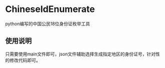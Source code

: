 # ChineseIdEnumerate
python编写的中国公民18位身份证枚举工具

## 使用说明
只需要使用main文件即可，json文件辅助选择生成指定地区的身份证号，针对性的修改代码即可。
